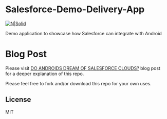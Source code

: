 # Salesforce-Demo-Delivery-App

[![N|Solid](https://chicagocloudgroup.com/wp-content/uploads/2019/03/Chicago-Cloud-Group-Logo-Final-for-Website.png)](http://chicagocloudgroup.com/)

Demo application to showcase how Salesforce can integrate with Android

# Blog Post

Please visit [DO ANDROIDS DREAM OF SALESFORCE CLOUDS?](https://chicagocloudgroup.com/do-androids-dream-of-salesforce-clouds/) blog post for a deeper explanation of this repo.

Please feel free to fork and/or download this repo for your own uses.

License
----

MIT
